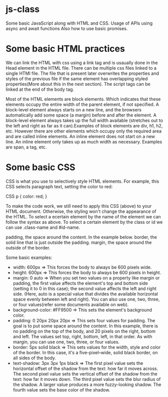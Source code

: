 # js-class

Some basic JavaScript along with HTML and CSS. Usage of APIs using async and await functions
Also how to use basic promises.

# Some basic HTML practices

We can link the HTML with css using a link tag and is usaually done in the Head element in the HTML file. There can be multiple css files linked to a single HTMl file. The file that is present later overwrites the properties and styles of the previous file if the same element has overlapping styled properties(More about this in the next section). The script tags can be linked at the end of the body tag.

Most of the HTML elements are block elements. Which indicates that these elements occupy the entire width of the parent element, if not specified. A block-level element always starts on a new line, and the browsers automatically add some space (a margin) before and after the element. A block-level element always takes up the full width available (stretches out to the left and right as far as it can).Examples of block elements are div, h1, h2, etc. However there are other elements which occupy only the required area and are called inline elements. An inline element does not start on a new line. An inline element only takes up as much width as necessary. Examples are span, a tag, etc.

# Some basic CSS

CSS is what you use to selectively style HTML elements. For example, this CSS selects paragraph text, setting the color to red:

CSS
p {
color: red;
}

To make the code work, we still need to apply this CSS (above) to your HTML document. Otherwise, the styling won't change the appearance of the HTML.
To select a ecertain element by the name of the element we can follow the syntax as above. To select a certain element by the class or id we can use .class-name and #id-name.

padding, the space around the content. In the example below.
border, the solid line that is just outside the padding.
margin, the space around the outside of the border.

Some basic examples:

- width: 600px => This forces the body to always be 600 pixels wide.
- height: 600px => This forces the body to always be 600 pixels in height.
- margin: 0 auto => When you set two values on a property like margin or padding, the first value affects the element's top and bottom side (setting it to 0 in this case); the second value affects the left and right side. (Here, auto is a special value that divides the available horizontal space evenly between left and right). You can also use one, two, three, or four values(refer some documents available on web).
- background-color: #FF9500 => This sets the element's background color.
- padding: 0 20px 20px 20px => This sets four values for padding. The goal is to put some space around the content. In this example, there is no padding on the top of the body, and 20 pixels on the right, bottom and left. The values set top, right, bottom, left, in that order. As with margin, you can use one, two, three, or four values.
- border: 5px solid black => This sets values for the width, style and color of the border. In this case, it's a five-pixel–wide, solid black border, on all sides of the body.
- text-shadow: 3px 3px 1px black => The first pixel value sets the horizontal offset of the shadow from the text: how far it moves across. The second pixel value sets the vertical offset of the shadow from the text: how far it moves down. The third pixel value sets the blur radius of the shadow. A larger value produces a more fuzzy-looking shadow. The fourth value sets the base color of the shadow.
